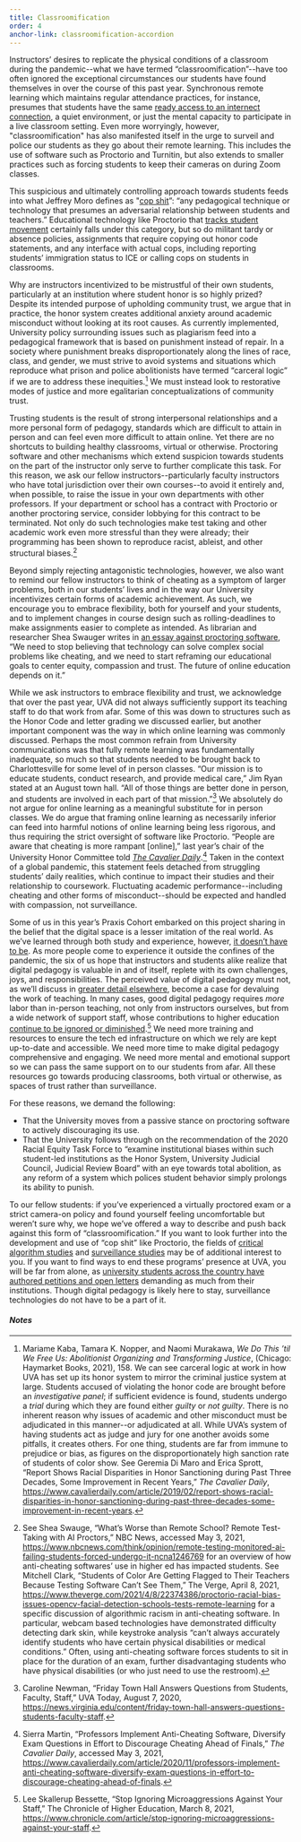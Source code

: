 ```yaml
---
title: Classroomification
order: 4
anchor-link: classroomification-accordion
---
```

<div id="classroomification">
<p>Instructors’ desires to replicate the physical conditions of a classroom during the pandemic--what we have termed “classroomification”--have too often ignored the exceptional circumstances our students have found themselves in over the course of this past year. Synchronous remote learning which maintains regular attendance practices, for instance, presumes that students have the same <a href="https://www.cavalierdaily.com/article/2020/09/lack-of-internet-access-continues-to-impact-students-online-learning-experiences">ready access to an internect connection</a>, a quiet environment, or just the mental capacity to participate in a live classroom setting. Even more worryingly, however, "classroomification" has also manifested itself in the urge to surveil and police our students as they go about their remote learning. This includes the use of software such as Proctorio and Turnitin, but also extends to smaller practices such as forcing students to keep their cameras on during Zoom classes.</p>
</div>
This suspicious and ultimately controlling approach towards students feeds into what Jeffrey Moro defines as "<a href="https://jeffreymoro.com/blog/2020-02-13-against-cop-shit/">cop shit</a>”: “any pedagogical technique or technology that presumes an adversarial relationship between students and teachers.” Educational technology like Proctorio that <a href="https://hybridpedagogy.org/our-bodies-encoded-algorithmic-test-proctoring-in-higher-education/">tracks student movement</a> certainly falls under this category, but so do militant tardy or absence policies, assignments that require copying out honor code statements, and any interface with actual cops, including reporting students’ immigration status to ICE or calling cops on students in classrooms.

Why are instructors incentivized to be mistrustful of their own students, particularly at an institution where student honor is so highly prized? Despite its intended purpose of upholding community trust, we argue that in practice, the honor system creates additional anxiety around academic misconduct without looking at its root causes. As currently implemented, University policy surrounding issues such as plagiarism feed into a pedagogical framework that is based on punishment instead of repair. In a society where punishment breaks disproportionately along the lines of race, class, and gender, we must strive to avoid systems and situations which reproduce what prison and police abolitionists have termed “carceral logic” if we are to address these inequities.[^28] We must instead look to restorative modes of justice and more egalitarian conceptualizations of community trust.

Trusting students is the result of strong interpersonal relationships and a more personal form of pedagogy, standards which are difficult to attain in person and can feel even more difficult to attain online. Yet there are no shortcuts to building healthy classrooms, virtual or otherwise. Proctoring software and other mechanisms which extend suspicion towards students on the part of the instructor only serve to further complicate this task. For this reason, we ask our fellow instructors--particularly faculty instructors who have total jurisdiction over their own courses--to avoid it entirely and, when possible, to raise the issue in your own departments with other professors. If your department or school has a contract with Proctorio or another proctoring service, consider lobbying for this contract to be terminated. Not only do such technologies make test taking and other academic work even more stressful than they were already; their programming has been shown to reproduce racist, ableist, and other structural biases.[^29]

Beyond simply rejecting antagonistic technologies, however, we also want to remind our fellow instructors to think of cheating as a symptom of larger problems, both in our students’ lives and in the way our University incentivizes certain forms of academic achievement. As such, we encourage you to embrace flexibility, both for yourself and your students, and to implement changes in course design such as rolling-deadlines to make assignments easier to complete as intended. As librarian and researcher Shea Swauger writes in <a href="https://www.nbcnews.com/think/opinion/remote-testing-monitored-ai-failing-students-forced-undergo-it-ncna1246769">an essay against proctoring software</a>, “We need to stop believing that technology can solve complex social problems like cheating, and we need to start reframing our educational goals to center equity, compassion and trust. The future of online education depends on it.”

While we ask instructors to embrace flexibility and trust, we acknowledge that over the past year, UVA did not always sufficiently support its teaching staff to do that work from afar. Some of this was down to structures such as the Honor Code and letter grading we discussed earlier, but another important component was the way in which online learning was commonly discussed. Perhaps the most common refrain from University communications was that fully remote learning was fundamentally inadequate, so much so that students needed to be brought back to Charlottesville for some level of in person classes. “Our mission is to educate students, conduct research, and provide medical care,” Jim Ryan stated at an August town hall. “All of those things are better done in person, and students are involved in each part of that mission.”[^30] We absolutely do not argue for online learning as a meaningful substitute for in person classes. We do argue that framing online learning as necessarily inferior can feed into harmful notions of online learning being less rigorous, and thus requiring the strict oversight of software like Proctorio. “People are aware that cheating is more rampant [online],” last year’s chair of the University Honor Committee told <a href="https://www.cavalierdaily.com/article/2020/11/professors-implement-anti-cheating-software-diversify-exam-questions-in-effort-to-discourage-cheating-ahead-of-finals"><i>The Cavalier Daily</i></a>.[^31] Taken in the context of a global pandemic, this statement feels detached from struggling students’ daily realities, which continue to impact their studies and their relationship to coursework. Fluctuating academic performance--including cheating and other forms of misconduct--should be expected and handled with compassion, not surveillance.

Some of us in this year’s Praxis Cohort embarked on this project sharing in the belief that the digital space is a lesser imitation of the real world. As we’ve learned through both study and experience, however, <a href="#coda-accordion">it doesn’t have to be</a>. As more people come to experience it outside the confines of the pandemic, the six of us hope that instructors and students alike realize that digital pedagogy is valuable in and of itself, replete with its own challenges, joys, and responsibilities. The perceived value of digital pedagogy must not, as we’ll discuss in <a href="#value-accordion">greater detail elsewhere</a>, become a case for devaluing the work of teaching. In many cases, good digital pedagogy requires <i>more</i> labor than in-person teaching, not only from instructors ourselves, but from a wide network of support staff, whose contributions to higher education <a href="https://www.chronicle.com/article/stop-ignoring-microaggressions-against-your-staff">continue to be ignored or diminished</a>.[^32] We need more training and resources to ensure the tech ed infrastructure on which we rely are kept up-to-date and accessible. We need more time to make digital pedagogy comprehensive and engaging. We need more mental and emotional support so we can pass the same support on to our students from afar. All these resources go towards producing classrooms, both virtual or otherwise, as spaces of trust rather than surveillance.

For these reasons, we demand the following:

<ul>
    <li>That the University moves from a passive stance on proctoring software to actively discouraging its use.</li>
    <li>That the University follows through on the recommendation of the 2020 Racial Equity Task Force to “examine institutional biases within such student-led institutions as the Honor System, University Judicial Council, Judicial Review Board” with an eye towards total abolition, as any reform of a system which polices student behavior simply prolongs its ability to punish.</li>
</ul>

To our fellow students: if you’ve experienced a virtually proctored exam or a strict camera-on policy and found yourself feeling uncomfortable but weren’t sure why, we hope we’ve offered a way to describe and push back against this form of “classroomification.” If you want to look further into the development and use of “cop shit” like Proctorio, the fields of <a href="https://socialmediacollective.org/reading-lists/critical-algorithm-studies/">critical algorithm studies</a> and <a href="https://ojs.library.queensu.ca/index.php/surveillance-and-society">surveillance studies</a> may be of additional interest to you. If you want to find ways to end these programs’ presence at UVA, you will be far from alone, as <a href="https://www.eff.org/deeplinks/2020/09/students-are-pushing-back-against-proctoring-surveillance-apps">university students across the country have authored petitions and open letters</a> demanding as much from their institutions. Though digital pedagogy is likely here to stay, surveillance technologies do not have to be a part of it.

<h4><i>Notes</i></h4>

[^28]: Mariame Kaba, Tamara K. Nopper, and Naomi Murakawa, <i>We Do This ’til We Free Us: Abolitionist Organizing and Transforming Justice</i>, (Chicago: Haymarket Books, 2021), 158. We can see carceral logic at work in how UVA has set up its honor system to mirror the criminal justice system at large. Students accused of violating the honor code are brought before an <i>investigative panel</i>; if sufficient evidence is found, students undergo a <i>trial</i> during which they are found either <i>guilty</i> or <i>not guilty</i>. There is no inherent reason why issues of academic and other misconduct must be adjudicated in this manner--or adjudicated at all. While UVA’s system of having students act as judge and jury for one another avoids some pitfalls, it creates others. For one thing, students are far from immune to prejudice or bias, as figures on the disproportionately high sanction rate of students of color show. See Geremia Di Maro and Erica Sprott, “Report Shows Racial Disparities in Honor Sanctioning during Past Three Decades, Some Improvement in Recent Years,” <i>The Cavalier Daily</i>, <a href="https://www.cavalierdaily.com/article/2019/02/report-shows-racial-disparities-in-honor-sanctioning-during-past-three-decades-some-improvement-in-recent-years">https://www.cavalierdaily.com/article/2019/02/report-shows-racial-disparities-in-honor-sanctioning-during-past-three-decades-some-improvement-in-recent-years</a>.
[^29]: See Shea Swauge, “What’s Worse than Remote School? Remote Test-Taking with AI Proctors,” NBC News, accessed May 3, 2021, <a href="https://www.nbcnews.com/think/opinion/remote-testing-monitored-ai-failing-students-forced-undergo-it-ncna1246769">https://www.nbcnews.com/think/opinion/remote-testing-monitored-ai-failing-students-forced-undergo-it-ncna1246769</a> for an overview of how anti-cheating softwares’ use in higher ed has impacted students. See Mitchell Clark, “Students of Color Are Getting Flagged to Their Teachers Because Testing Software Can’t See Them,” The Verge, April 8, 2021, <a href="https://www.theverge.com/2021/4/8/22374386/proctorio-racial-bias-issues-opencv-facial-detection-schools-tests-remote-learning">https://www.theverge.com/2021/4/8/22374386/proctorio-racial-bias-issues-opencv-facial-detection-schools-tests-remote-learning</a> for a specific discussion of algorithmic racism in anti-cheating software. In particular, webcam based technologies have demonstrated difficulty detecting dark skin, while keystroke analysis “can’t always accurately identify students who have certain physical disabilities or medical conditions.” Often, using anti-cheating software forces students to sit in place for the duration of an exam, further disadvantaging students who have physical disabilities (or who just need to use the restroom).
[^30]: Caroline Newman, “Friday Town Hall Answers Questions from Students, Faculty, Staff,” UVA Today, August 7, 2020, <a href="ttps://news.virginia.edu/content/friday-town-hall-answers-questions-students-faculty-staff">https://news.virginia.edu/content/friday-town-hall-answers-questions-students-faculty-staff</a>.
[^31]: Sierra Martin, “Professors Implement Anti-Cheating Software, Diversify Exam Questions in Effort to Discourage Cheating Ahead of Finals,” <i>The Cavalier Daily</i>, accessed May 3, 2021, <a href="https://www.cavalierdaily.com/article/2020/11/professors-implement-anti-cheating-software-diversify-exam-questions-in-effort-to-discourage-cheating-ahead-of-finals">https://www.cavalierdaily.com/article/2020/11/professors-implement-anti-cheating-software-diversify-exam-questions-in-effort-to-discourage-cheating-ahead-of-finals</a>.
[^32]: Lee Skallerup Bessette, “Stop Ignoring Microaggressions Against Your Staff,” The Chronicle of Higher Education, March 8, 2021, <a href="https://www.chronicle.com/article/stop-ignoring-microaggressions-against-your-staff">https://www.chronicle.com/article/stop-ignoring-microaggressions-against-your-staff</a>.




